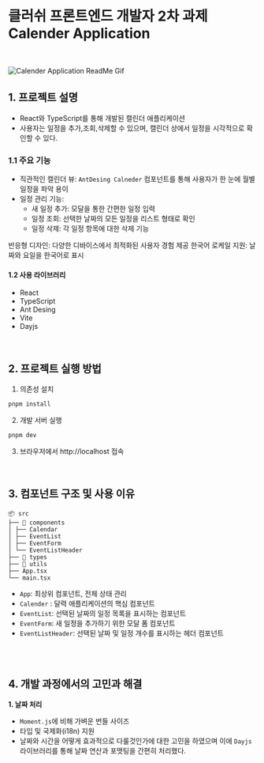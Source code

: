 # 클러쉬 프론트엔드 개발자 2차 과제 Calender Application

<br />

![Calender Application ReadMe Gif](https://github.com/user-attachments/assets/693947fc-602f-4ef6-82c9-0482622fe893)

## 1. 프로젝트 설명

- React와 TypeScript를 통해 개발된 캘린더 애플리케이션
- 사용자는 일정을 추가,조회,삭제할 수 있으며, 캘린더 상에서 일정을 시각적으로 확인할 수 있다.

### 1.1 주요 기능

- 직관적인 캘린더 뷰: `AntDesing Calneder` 컴포넌트를 통해 사용자가 한 눈에 월별 일정을 파악 용이
- 일정 관리 기능:
  - 새 일정 추가: 모달을 통한 간편한 일정 입력
  - 일정 조회: 선택한 날짜의 모든 일정을 리스트 형태로 확인
  - 일정 삭제: 각 일정 항목에 대한 삭제 기능

반응형 디자인: 다양한 디바이스에서 최적화된 사용자 경험 제공
한국어 로케일 지원: 날짜와 요일을 한국어로 표시

#### 1.2 사용 라이브러리

- React
- TypeScript
- Ant Desing
- Vite
- Dayjs

<br />

## 2. 프로젝트 실행 방법

1. 의존성 설치

```bash
pnpm install
```

2. 개발 서버 실행

```bash
pnpm dev
```

3. 브라우저에서 http://localhost 접속

<br />

## 3. 컴포넌트 구조 및 사용 이유

```
📦 src
├── 📂 components
│ ├── Calendar
│ ├── EventList
│ ├── EventForm
│ └── EventListHeader
├── 📂 types
├── 📂 utils
├── App.tsx
└── main.tsx
```

- `App`: 최상위 컴포넌트, 전체 상태 관리
- `Calender` : 달력 애플리케이션의 핵심 컴포넌트
- `EventList`: 선택된 날짜의 일정 목록을 표시하는 컴포넌트
- `EventForm`: 새 일정을 추가하기 위한 모달 폼 컴포넌트
- `EventListHeader`: 선택된 날짜 및 일정 개수를 표시하는 헤더 컴포넌트

<br />
<br />

## 4. 개발 과정에서의 고민과 해결

**1. 날짜 처리**

- `Moment.js`에 비해 가벼운 번들 사이즈
- 타입 및 국제화(i18n) 지원
- 날짜와 시간을 어떻게 효과적으로 다룰것인가에 대한 고민을 하였으며 이에 `Dayjs`라이브러리를 통해 날짜 연산과 포맷팅을 간편히 처리했다.
